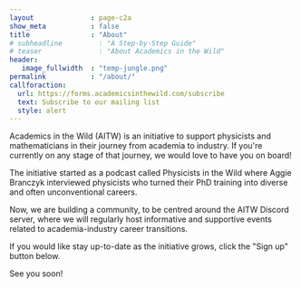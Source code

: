 ```yaml
---
layout              : page-c2a
show_meta           : false
title               : "About"
# subheadline         : "A Step-by-Step Guide"
# teaser              : "About Academics in the Wild"
header:
   image_fullwidth  : "temp-jungle.png"
permalink           : "/about/"
callforaction:
  url: https://forms.academicsinthewild.com/subscribe
  text: Subscribe to our mailing list
  style: alert
---
```

Academics in the Wild (AITW) is an initiative to support physicists and mathematicians in their journey from academia to industry. If you're currently on any stage of that journey, we would love to have you on board!

The initiative started as a podcast called Physicists in the Wild where Aggie Branczyk interviewed physicists who turned their PhD training into diverse and often unconventional careers.

Now, we are building a community, to be centred around the AITW Discord server, where we will regularly host informative and supportive events related to academia-industry career transitions.

If you would like stay up-to-date as the initiative grows, click the "Sign up" button below.

See you soon!